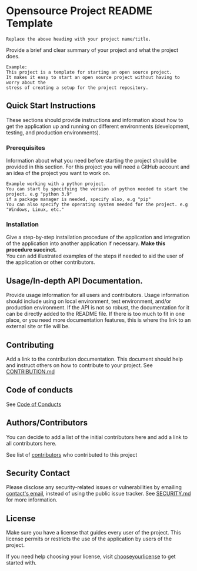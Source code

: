 # Opensource Project README Template 
`Replace the above heading with your project name/title.`

Provide a brief and clear summary of your project and what the project does.
```
Example:
This project is a template for starting an open source project. 
It makes it easy to start an open source project without having to worry about the 
stress of creating a setup for the project repository.
```

## Quick Start Instructions
These sections should provide instructions and information about how to get the application up and running on different environments (development, testing, and production environments).
### Prerequisites
Information about what you need before starting the project should be provided in this section.
For this project you will need a GitHub account and an idea of the project you want to work on.
<br />
```
Example working with a python project.
You can start by specifying the version of python needed to start the project. e.g "python 3.9"
if a package manager is needed, specify also, e.g "pip"
You can also specify the operating system needed for the project. e.g "Windows, Linux, etc."
```

### Installation
Give a step-by-step installation procedure of the application and integration of the application into another application if necessary. <b>Make this procedure succinct.</b><br/> You can add illustrated examples of the steps if needed to aid the user of the application or other contributors.

## Usage/In-depth API Documentation.
Provide usage information for all users and contributors. Usage information should include using on local environment, test environment, and/or production environment. If the API is not so robust, the documentation for it can be directly added to the README file. If there is too much to fit in one place, or you need more documentation features, this is where the link to an external site or file will be.

## Contributing
Add a link to the contribution documentation. This document should help and instruct others on how to contribute to your project. See [CONTRIBUTION.md](CONTRIBUTION.md)


## Code of conducts
See [Code of Conducts](CODE_OF_CONDUCT.md)

## Authors/Contributors
You can decide to add a list of the initial contributors here and add a link to all contributors here.

See list of [contributors](https://github.com/robotstech/opensource-project/graphs/contributors) who contributed to this project

## Security Contact
Please disclose any security-related issues or vulnerabilities by emailing [contact's email](mailto:company@email.com), instead of using the public issue tracker. See [SECURITY.md](SECURITY.md) for more information.

## License
Make sure you have a license that guides every user of the project. This license permits or restricts the use of the application by users of the project.

If you need help choosing your license, visit [chooseyourlicense](https://choosealicense.com/licenses/) to get started with.
